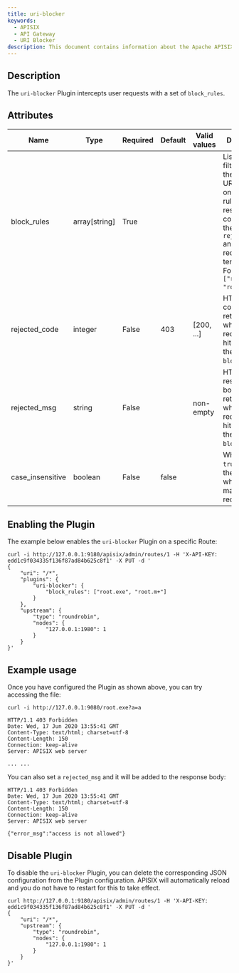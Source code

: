 ```yaml
---
title: uri-blocker
keywords:
  - APISIX
  - API Gateway
  - URI Blocker
description: This document contains information about the Apache APISIX uri-blocker Plugin.
---
```


<!--
#
# Licensed to the Apache Software Foundation (ASF) under one or more
# contributor license agreements.  See the NOTICE file distributed with
# this work for additional information regarding copyright ownership.
# The ASF licenses this file to You under the Apache License, Version 2.0
# (the "License"); you may not use this file except in compliance with
# the License.  You may obtain a copy of the License at
#
#     http://www.apache.org/licenses/LICENSE-2.0
#
# Unless required by applicable law or agreed to in writing, software
# distributed under the License is distributed on an "AS IS" BASIS,
# WITHOUT WARRANTIES OR CONDITIONS OF ANY KIND, either express or implied.
# See the License for the specific language governing permissions and
# limitations under the License.
#
-->

## Description

The `uri-blocker` Plugin intercepts user requests with a set of `block_rules`.

## Attributes

| Name             | Type          | Required | Default | Valid values | Description                                                                                                                                                                                           |
|------------------|---------------|----------|---------|--------------|-------------------------------------------------------------------------------------------------------------------------------------------------------------------------------------------------------|
| block_rules      | array[string] | True     |         |              | List of regex filter rules. If the request URI hits any one of the rules, the response code is set to the `rejected_code` and the user request is terminated. For example, `["root.exe", "root.m+"]`. |
| rejected_code    | integer       | False    | 403     | [200, ...]   | HTTP status code returned when the request URI hits any of the `block_rules`.                                                                                                                         |
| rejected_msg     | string        | False    |         | non-empty    | HTTP response body returned when the request URI hits any of the `block_rules`.                                                                                                                       |
| case_insensitive | boolean       | False    | false   |              | When set to `true`, ignores the case when matching request URI.                                                                                                                                       |

## Enabling the Plugin

The example below enables the `uri-blocker` Plugin on a specific Route:

```shell
curl -i http://127.0.0.1:9180/apisix/admin/routes/1 -H 'X-API-KEY: edd1c9f034335f136f87ad84b625c8f1' -X PUT -d '
{
    "uri": "/*",
    "plugins": {
        "uri-blocker": {
            "block_rules": ["root.exe", "root.m+"]
        }
    },
    "upstream": {
        "type": "roundrobin",
        "nodes": {
            "127.0.0.1:1980": 1
        }
    }
}'
```

## Example usage

Once you have configured the Plugin as shown above, you can try accessing the file:

```shell
curl -i http://127.0.0.1:9080/root.exe?a=a
```

```shell
HTTP/1.1 403 Forbidden
Date: Wed, 17 Jun 2020 13:55:41 GMT
Content-Type: text/html; charset=utf-8
Content-Length: 150
Connection: keep-alive
Server: APISIX web server

... ...
```

You can also set a `rejected_msg` and it will be added to the response body:

```shell
HTTP/1.1 403 Forbidden
Date: Wed, 17 Jun 2020 13:55:41 GMT
Content-Type: text/html; charset=utf-8
Content-Length: 150
Connection: keep-alive
Server: APISIX web server

{"error_msg":"access is not allowed"}
```

## Disable Plugin

To disable the `uri-blocker` Plugin, you can delete the corresponding JSON configuration from the Plugin configuration. APISIX will automatically reload and you do not have to restart for this to take effect.

```shell
curl http://127.0.0.1:9180/apisix/admin/routes/1 -H 'X-API-KEY: edd1c9f034335f136f87ad84b625c8f1' -X PUT -d '
{
    "uri": "/*",
    "upstream": {
        "type": "roundrobin",
        "nodes": {
            "127.0.0.1:1980": 1
        }
    }
}'
```
